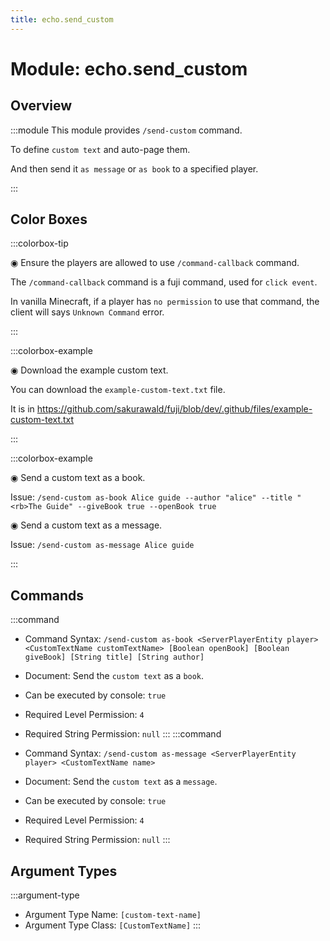 ```yaml
---
title: echo.send_custom
---
```



# Module: echo.send_custom

## Overview
:::module
  This module provides `/send-custom` command.
  
  To define `custom text` and auto-page them.
  
  And then send it `as message` or `as book` to a specified player.


:::
## Color Boxes

:::colorbox-tip

  ◉ Ensure the players are allowed to use `/command-callback` command.
  
  The `/command-callback` command is a fuji command, used for `click event`.
  
  In vanilla Minecraft, if a player has `no permission` to use that command, the client will says `Unknown Command` error.


:::

:::colorbox-example

  ◉ Download the example custom text.
  
  You can download the `example-custom-text.txt` file.
  
  It is in https://github.com/sakurawald/fuji/blob/dev/.github/files/example-custom-text.txt


:::

:::colorbox-example

  ◉ Send a custom text as a book.
  
  Issue: `/send-custom as-book Alice guide --author "alice" --title "<rb>The Guide" --giveBook true --openBook true`
  
  
  
  ◉ Send a custom text as a message.
  
  Issue: `/send-custom as-message Alice guide`


:::

## Commands
:::command
- Command Syntax: `/send-custom as-book <ServerPlayerEntity player> <CustomTextName customTextName> [Boolean openBook] [Boolean giveBook] [String title] [String author]`
- Document:   Send the `custom text` as a `book`.


- Can be executed by console: `true`
- Required Level Permission: `4`
- Required String Permission: `null`
:::
:::command
- Command Syntax: `/send-custom as-message <ServerPlayerEntity player> <CustomTextName name>`
- Document:   Send the `custom text` as a `message`.


- Can be executed by console: `true`
- Required Level Permission: `4`
- Required String Permission: `null`
:::
## Argument Types
:::argument-type
- Argument Type Name: `[custom-text-name]`
- Argument Type Class: `[CustomTextName]`
:::
